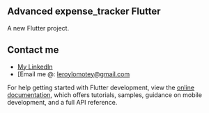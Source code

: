 ## Advanced expense_tracker Flutter

A new Flutter project.

## Contact me



- [My LinkedIn](https://www.linkedin.com/in/leroyl/)
- [Email me @:  leroylomotey@gmail.com

For help getting started with Flutter development, view the
[online documentation](https://docs.flutter.dev/), which offers tutorials,
samples, guidance on mobile development, and a full API reference.
